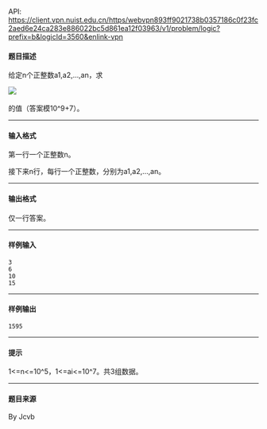 API: https://client.vpn.nuist.edu.cn/https/webvpn893ff9021738b0357186c0f23fc2aed6e24ca283e886022bc5d861ea12f03963/v1/problem/logic?prefix=b&logicId=3560&enlink-vpn

#### 题目描述

给定n个正整数a1,a2,…,an，求

![](../file/3560_0.jpg) 

的值（答案模10^9+7）。

---

#### 输入格式

第一行一个正整数n。

接下来n行，每行一个正整数，分别为a1,a2,…,an。

---

#### 输出格式

仅一行答案。

---

#### 样例输入
```
3
6
10
15
```

---

#### 样例输出
```
1595

```

---

#### 提示

  
1<=n<=10^5，1<=ai<=10^7。共3组数据。  

---

#### 题目来源

By Jcvb